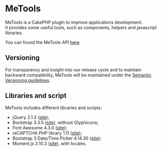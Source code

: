 # MeTools
MeTools is a CakePHP plugin to improve applications development.  
It provides some useful tools, such as components, helpers and javascript libraries.

You can found the MeTools API [here](http://repository.novatlantis.it/metools/API).

## Versioning
For transparency and insight into our release cycle and to maintain backward compatibility, 
MeTools will be maintained under the [Semantic Versioning guidelines](http://semver.org).

## Libraries and script
MeTools includes different libraries and scripts:

- jQuery 2.1.3 ([site](http://jquery.com));
- Bootstrap 3.3.5 ([site](http://getbootstrap.com)), without Glyphicons;
- Font Awesome 4.3.0 ([site](http://fortawesome.github.com/Font-Awesome));
- reCAPTCHA PHP library 1.11 ([site](https://developers.google.com/recaptcha));
- Bootstrap 3 Date/Time Picker 4.14.30 ([site](https://github.com/Eonasdan/bootstrap-datetimepicker));
- Moment.js 2.10.3 ([site](http://momentjs.com/)), with locales.